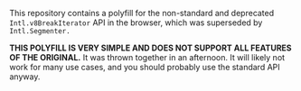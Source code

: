 This repository contains a polyfill for the non-standard and deprecated `Intl.v8BreakIterator` API in the browser, which was superseded by `Intl.Segmenter.`

**THIS POLYFILL IS VERY SIMPLE AND DOES NOT SUPPORT ALL FEATURES OF THE ORIGINAL.** It was thrown together in an afternoon. It will likely not work for many use cases, and you should probably use the standard API anyway.
